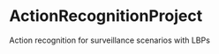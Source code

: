 ActionRecognitionProject
========================

Action recognition for surveillance scenarios with LBPs